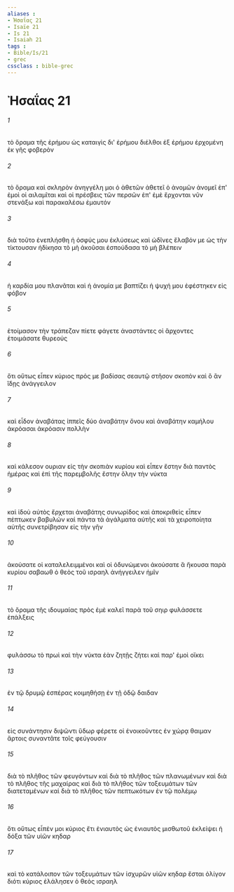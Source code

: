 ```yaml
---
aliases : 
- Ἠσαΐας 21
- Isaïe 21
- Is 21
- Isaiah 21
tags : 
- Bible/Is/21
- grec
cssclass : bible-grec
---
```


# Ἠσαΐας 21

###### 1
τὸ ὅραμα τῆς ἐρήμου ὡς καταιγὶς δι' ἐρήμου διέλθοι ἐξ ἐρήμου ἐρχομένη ἐκ γῆς φοβερὸν
###### 2
τὸ ὅραμα καὶ σκληρὸν ἀνηγγέλη μοι ὁ ἀθετῶν ἀθετεῖ ὁ ἀνομῶν ἀνομεῖ ἐπ' ἐμοὶ οἱ αιλαμῖται καὶ οἱ πρέσβεις τῶν περσῶν ἐπ' ἐμὲ ἔρχονται νῦν στενάξω καὶ παρακαλέσω ἐμαυτόν
###### 3
διὰ τοῦτο ἐνεπλήσθη ἡ ὀσφύς μου ἐκλύσεως καὶ ὠδῖνες ἔλαβόν με ὡς τὴν τίκτουσαν ἠδίκησα τὸ μὴ ἀκοῦσαι ἐσπούδασα τὸ μὴ βλέπειν
###### 4
ἡ καρδία μου πλανᾶται καὶ ἡ ἀνομία με βαπτίζει ἡ ψυχή μου ἐφέστηκεν εἰς φόβον
###### 5
ἑτοίμασον τὴν τράπεζαν πίετε φάγετε ἀναστάντες οἱ ἄρχοντες ἑτοιμάσατε θυρεούς
###### 6
ὅτι οὕτως εἶπεν κύριος πρός με βαδίσας σεαυτῷ στῆσον σκοπὸν καὶ ὃ ἂν ἴδῃς ἀνάγγειλον
###### 7
καὶ εἶδον ἀναβάτας ἱππεῖς δύο ἀναβάτην ὄνου καὶ ἀναβάτην καμήλου ἀκρόασαι ἀκρόασιν πολλὴν
###### 8
καὶ κάλεσον ουριαν εἰς τὴν σκοπιὰν κυρίου καὶ εἶπεν ἔστην διὰ παντὸς ἡμέρας καὶ ἐπὶ τῆς παρεμβολῆς ἔστην ὅλην τὴν νύκτα
###### 9
καὶ ἰδοὺ αὐτὸς ἔρχεται ἀναβάτης συνωρίδος καὶ ἀποκριθεὶς εἶπεν πέπτωκεν βαβυλών καὶ πάντα τὰ ἀγάλματα αὐτῆς καὶ τὰ χειροποίητα αὐτῆς συνετρίβησαν εἰς τὴν γῆν
###### 10
ἀκούσατε οἱ καταλελειμμένοι καὶ οἱ ὀδυνώμενοι ἀκούσατε ἃ ἤκουσα παρὰ κυρίου σαβαωθ ὁ θεὸς τοῦ ισραηλ ἀνήγγειλεν ἡμῖν
###### 11
τὸ ὅραμα τῆς ιδουμαίας πρὸς ἐμὲ καλεῖ παρὰ τοῦ σηιρ φυλάσσετε ἐπάλξεις
###### 12
φυλάσσω τὸ πρωὶ καὶ τὴν νύκτα ἐὰν ζητῇς ζήτει καὶ παρ' ἐμοὶ οἴκει
###### 13
ἐν τῷ δρυμῷ ἑσπέρας κοιμηθήσῃ ἐν τῇ ὁδῷ δαιδαν
###### 14
εἰς συνάντησιν διψῶντι ὕδωρ φέρετε οἱ ἐνοικοῦντες ἐν χώρᾳ θαιμαν ἄρτοις συναντᾶτε τοῖς φεύγουσιν
###### 15
διὰ τὸ πλῆθος τῶν φευγόντων καὶ διὰ τὸ πλῆθος τῶν πλανωμένων καὶ διὰ τὸ πλῆθος τῆς μαχαίρας καὶ διὰ τὸ πλῆθος τῶν τοξευμάτων τῶν διατεταμένων καὶ διὰ τὸ πλῆθος τῶν πεπτωκότων ἐν τῷ πολέμῳ
###### 16
ὅτι οὕτως εἶπέν μοι κύριος ἔτι ἐνιαυτὸς ὡς ἐνιαυτὸς μισθωτοῦ ἐκλείψει ἡ δόξα τῶν υἱῶν κηδαρ
###### 17
καὶ τὸ κατάλοιπον τῶν τοξευμάτων τῶν ἰσχυρῶν υἱῶν κηδαρ ἔσται ὀλίγον διότι κύριος ἐλάλησεν ὁ θεὸς ισραηλ
